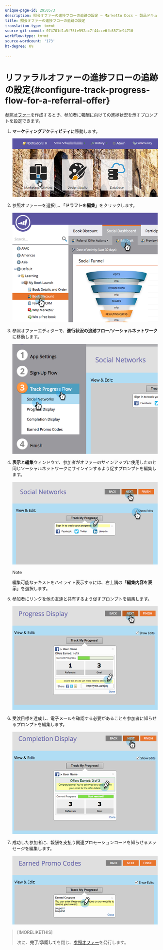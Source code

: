 ```yaml
---
unique-page-id: 2950573
description: 照会オファーの進捗フローの追跡の設定 — Marketto Docs — 製品ドキュメント
title: 照会オファーの進捗フローの追跡の設定
translation-type: tm+mt
source-git-commit: 074701d1a5f75fe592ac7f44cce6fb3571e94710
workflow-type: tm+mt
source-wordcount: '173'
ht-degree: 0%

---
```



# リファラルオファーの進捗フローの追跡の設定{#configure-track-progress-flow-for-a-referral-offer}

[参照オファー](/help/marketo/product-docs/demand-generation/social/referral-offers/create-a-referral-offer.md)を作成するとき、参加者に報酬に向けての進捗状況を示すプロンプトを設定できます。

1. **マーケティングアクティビティ**&#x200B;に移動します。

   ![](assets/login-marketing-activities-4.png)

1. 参照オファーーを選択し、「**ドラフトを編集**」をクリックします。

   ![](assets/image2014-9-22-14-3a35-3a31.png)

1. 参照オファーエディターで、**進行状況の追跡フロー**/**ソーシャルネットワーク**&#x200B;に移動します。

   ![](assets/image2014-9-22-14-3a35-3a43.png)

1. **表示と編集**&#x200B;ウィンドウで、参加者がオファーのサインアップに使用したのと同じソーシャルネットワークにサインインするよう促すプロンプトを編集します。

   ![](assets/image2014-9-22-14-3a35-3a58.png)

   >[!NOTE]
   >
   >編集可能なテキストをハイライト表示するには、右上隅の「**編集内容を表示**」を選択します。

1. 参加者にリンクを他の友達と共有するよう促すプロンプトを編集します。

   ![](assets/image2014-9-22-14-3a36-3a22.png)

1. 受渡目標を達成し、電子メールを確認する必要があることを参加者に知らせるプロンプトを編集します。

   ![](assets/image2014-9-22-14-3a36-3a36.png)

1. 成功した参加者に、報酬を支払う関連プロモーションコードを知らせるメッセージを編集します。

   ![](assets/image2014-9-22-14-3a36-3a43.png)

>[!MORELIKETHIS]
>
>次に、**完了**/**承認して**&#x200B;を閉じ、[参照オファー](/help/marketo/product-docs/demand-generation/social/referral-offers/publish-a-referral-offer.md)を発行します。
